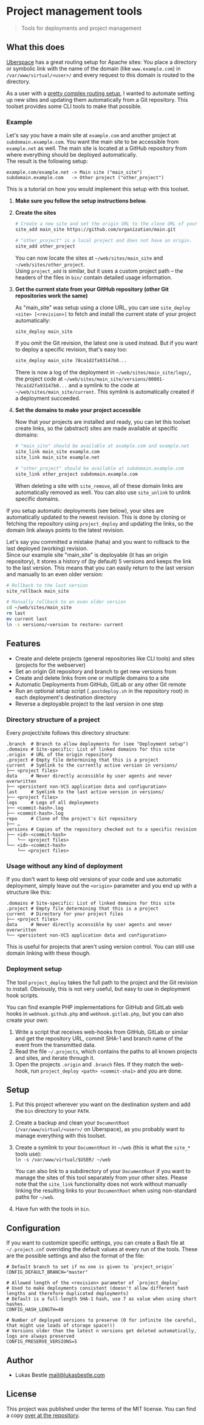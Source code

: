 # Project management tools

> Tools for deployments and project management

## What this does

[Uberspace](https://uberspace.de) has a great routing setup for Apache sites: You place a directory or symbolic link with the name of the domain (like `www.example.com`) in `/var/www/virtual/<user>/` and every request to this domain is routed to the directory.

As a user with a [pretty complex routing setup](https://git.lukasbestle.com/groups/sites), I wanted to automate setting up new sites and updating them automatically from a Git repository. This toolset provides some CLI tools to make that possible.

### Example

Let's say you have a main site at `example.com` and another project at `subdomain.example.com`. You want the main site to be accessible from `example.net` as well. The main site is located at a GitHub repository from where everything should be deployed automatically.  
The result is the following setup:

	example.com/example.net -> Main site ("main_site")
	subdomain.example.com   -> Other project ("other_project")

This is a tutorial on how you would implement this setup with this toolset.

1. **Make sure you follow the setup instructions below.**
2. **Create the sites**
   
   ```bash
   # Create a new site and set the origin URL to the clone URL of your GitHub repository.
   site_add main_site https://github.com/organization/main.git
   
   # "other_project" is a local project and does not have an origin.
   site_add other_project
   ```
   
   You can now locate the sites at `~/web/sites/main_site` and `~/web/sites/other_project`.  
   Using `project_add` is similar, but it uses a custom project path – the headers of the files in `bin/` contain detailed usage information.
3. **Get the current state from your GitHub repository (other Git repositories work the same)**
   
   As "main_site" was setup using a clone URL, you can use `site_deploy <site> [<revision>]` to fetch and install the current state of your project automatically:
   
   ```bash
   site_deploy main_site
   ```
   
   If you omit the Git revision, the latest one is used instead. But if you want to deploy a specific revision, that's easy too:
   
   ```bash
   site_deploy main_site 78ca1d2fa93147b0...
   ```
   
   There is now a log of the deployment in `~/web/sites/main_site/logs/`, the project code at `~/web/sites/main_site/versions/00001-78ca1d2fa93147b0...` and a symlink to the code at `~/web/sites/main_site/current`. This symlink is automatically created if a deployment succeeded.
4. **Set the domains to make your project accessible**
   
   Now that your projects are installed and ready, you can let this toolset create links, so the (abstract) sites are made available at specific domains:
   
   ```bash
   # "main_site" should be available at example.com and example.net
   site_link main_site example.com
   site_link main_site example.net
   
   # "other_project" should be available at subdomain.example.com
   site_link other_project subdomain.example.com
   ```
   
   When deleting a site with `site_remove`, all of these domain links are automatically removed as well. You can also use `site_unlink` to unlink specific domains.

If you setup automatic deployments (see below), your sites are automatically updated to the newest revision. This is done by cloning or fetching the repository using `project_deploy` and updating the links, so the domain link always points to the latest revision.

Let's say you committed a mistake (haha) and you want to rollback to the last deployed (working) revision.  
Since our example site "main_site" is deployable (it has an origin repository), it stores a history of (by default) 5 versions and keeps the link to the last version. This means that you can easily return to the last version and manually to an even older version:

```bash
# Rollback to the last version
site_rollback main_site

# Manually rollback to an even older version
cd ~/web/sites/main_site
rm last
mv current last
ln -s versions/<version to restore> current
```

## Features

- Create and delete projects (general repositories like CLI tools) and sites (projects for the webserver)
- Set an origin Git repository and branch to get new versions from
- Create and delete links from one or multiple domains to a site
- Automatic Deployments from GitHub, GitLab or any other Git remote
- Run an optional setup script (`.postdeploy.sh` in the repository root) in each deployment's destination directory
- Reverse a deployable project to the last version in one step

### Directory structure of a project

Every project/site follows this directory structure:

	.branch  # Branch to allow deployments for (see "Deployment setup")
	.domains # Site-specific: List of linked domains for this site
	.origin  # URL of the origin repository
	.project # Empty file determining that this is a project
	current  # Symlink to the currently active version in versions/
	├── <project files>
	data     # Never directly accessible by user agents and never overwritten
	├── <persistent non-VCS application data and configuration>
	last     # Symlink to the last active version in versions/
	├── <project files>
	logs     # Logs of all deployments
	├── <commit-hash>.log
	├── <commit-hash>.log
	repo     # Clone of the project's Git repository
	├── …
	versions # Copies of the repository checked out to a specific revision
	├── <id>-<commit-hash>
	│   └── <project files>
	└── <id>-<commit-hash>
	    └── <project files>

### Usage without any kind of deployment

If you don't want to keep old versions of your code and use automatic deployment, simply leave out the `<origin>` parameter and you end up with a structure like this:

	.domains # Site-specific: List of linked domains for this site
	.project # Empty file determining that this is a project
	current  # Directory for your project files
	├── <project files>
	data     # Never directly accessible by user agents and never overwritten
	└── <persistent non-VCS application data and configuration>

This is useful for projects that aren't using version control. You can still use domain linking with these though.

### Deployment setup

The tool `project_deploy` takes the full path to the project and the Git revision to install. Obviously, this is not very useful, but easy to use in deployment hook scripts.

You can find example PHP implementations for GitHub and GitLab web hooks in `webhook.github.php` and `webhook.gitlab.php`, but you can also create your own:

1. Write a script that receives web-hooks from GitHub, GitLab or similar and get the repository URL, commit SHA-1 and branch name of the event from the transmitted data.
2. Read the file `~/.projects`, which contains the paths to all known projects and sites, and iterate through it.
3. Open the projects `.origin` and `.branch` files. If they match the web-hook, run `project_deploy <path> <commit-sha1>` and you are done.

## Setup

1. Put this project wherever you want on the destination system and add the `bin` directory to your `PATH`.
2. Create a backup and clean your `DocumentRoot` (`/var/www/virtual/<user>/` on Uberspace), as you probably want to manage everything with this toolset.
3. Create a symlink to your `DocumentRoot` in `~/web` (this is what the `site_*` tools use):  
   `ln -s /var/www/virtual/$USER/ ~/web`
   
   You can also link to a subdirectory of your `DocumentRoot` if you want to manage the sites of this tool separately from your other sites. Please note that the `site_link` functionality does not work without manually linking the resulting links to your `DocumentRoot` when using non-standard paths for `~/web`.
4. Have fun with the tools in `bin`.

## Configuration

If you want to customize specific settings, you can create a Bash file at `~/.project.cnf` overriding the default values at every run of the tools. These are the possible settings and also the format of the file:

	# Default branch to set if no one is given to `project_origin`
	CONFIG_DEFAULT_BRANCH="master"
	
	# Allowed length of the <revision> parameter of `project_deploy`
	# Used to make deployments consistent (doesn't allow different hash lengths and therefore duplicated deployments)
	# Default is a full-length SHA-1 hash, use 7 as value when using short hashes.
	CONFIG_HASH_LENGTH=40
	
	# Number of deployed versions to preserve (0 for infinite (be careful, that might use loads of storage space!))
	# Versions older than the latest n versions get deleted automatically, logs are always preserved
	CONFIG_PRESERVE_VERSIONS=5

## Author

- Lukas Bestle <mail@lukasbestle.com>

## License

This project was published under the terms of the MIT license. You can find a copy [over at the repository](https://git.lukasbestle.com/tools/misc/blob/master/LICENSE.md).
